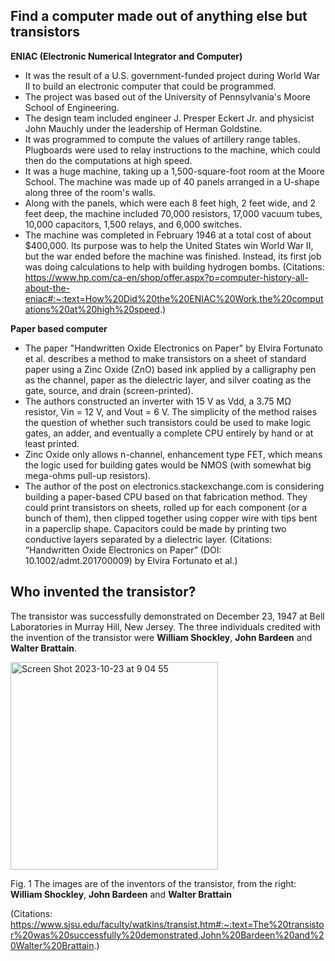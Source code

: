 ## Find a computer made out of anything else but transistors
**ENIAC (Electronic Numerical Integrator and Computer)**
* It was the result of a U.S. government-funded project during World War II to build an electronic computer that could be programmed. 
* The project was based out of the University of Pennsylvania's Moore School of Engineering. 
* The design team included engineer J. Presper Eckert Jr. and physicist John Mauchly under the leadership of Herman Goldstine. 
* It was programmed to compute the values of artillery range tables. Plugboards were used to relay instructions to the machine, which could then do the computations at high speed.
* It was a huge machine, taking up a 1,500-square-foot room at the Moore School. The machine was made up of 40 panels arranged in a U-shape along three of the room's walls. 
* Along with the panels, which were each 8 feet high, 2 feet wide, and 2 feet deep, the machine included 70,000 resistors, 17,000 vacuum tubes, 10,000 capacitors, 1,500 relays, and 6,000 switches. 
* The machine was completed in February 1946 at a total cost of about $400,000. Its purpose was to help the United States win World War II, but the war ended before the machine was finished. Instead, its first job was doing calculations to help with building hydrogen bombs.
(Citations: https://www.hp.com/ca-en/shop/offer.aspx?p=computer-history-all-about-the-eniac#:~:text=How%20Did%20the%20ENIAC%20Work,the%20computations%20at%20high%20speed.)

**Paper based computer**
* The paper "Handwritten Oxide Electronics on Paper" by Elvira Fortunato et al. describes a method to make transistors on a sheet of standard paper using a Zinc Oxide (ZnO) based ink applied by a calligraphy pen as the channel, paper as the dielectric layer, and silver coating as the gate, source, and drain (screen-printed).
* The authors constructed an inverter with 15 V as Vdd, a 3.75 MΩ resistor, Vin = 12 V, and Vout = 6 V. The simplicity of the method raises the question of whether such transistors could be used to make logic gates, an adder, and eventually a complete CPU entirely by hand or at least printed.
* Zinc Oxide only allows n-channel, enhancement type FET, which means the logic used for building gates would be NMOS (with somewhat big mega-ohms pull-up resistors).
* The author of the post on electronics.stackexchange.com is considering building a paper-based CPU based on that fabrication method. They could print transistors on sheets, rolled up for each component (or a bunch of them), then clipped together using copper wire with tips bent in a paperclip shape. Capacitors could be made by printing two conductive layers separated by a dielectric layer.
(Citations: “Handwritten Oxide Electronics on Paper” (DOI: 10.1002/admt.201700009) by Elvira Fortunato et al.)

## Who invented the transistor?
The transistor was successfully demonstrated on December 23, 1947 at Bell Laboratories in Murray Hill, New Jersey. 
The three individuals credited with the invention of the transistor were **William Shockley**, **John Bardeen** and **Walter Brattain**.

<img width="332" alt="Screen Shot 2023-10-23 at 9 04 55" src="https://github.com/Yuiko-tsr/unit-2/assets/134657923/e10b25a1-1c64-400b-96e0-6cbbdd17c891">

Fig. 1 The images are of the inventors of the transistor, from the right: **William Shockley**, **John Bardeen** and **Walter Brattain**

(Citations: https://www.sjsu.edu/faculty/watkins/transist.htm#:~:text=The%20transistor%20was%20successfully%20demonstrated,John%20Bardeen%20and%20Walter%20Brattain.)
